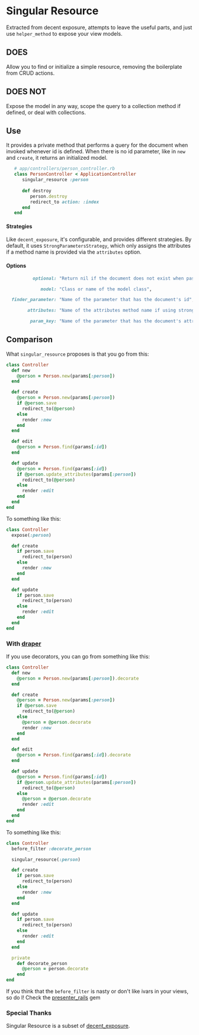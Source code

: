 Singular Resource
=====================

Extracted from decent exposure, attempts to leave the useful parts, and just use `helper_method` to expose your view models.

## DOES
Allow you to find or initialize a simple resource, removing the boilerplate from CRUD actions.


## DOES NOT
Expose the model in any way, scope the query to a collection method if defined, or deal with collections.


## Use
It provides a private method that performs a query for the document when invoked whenever id is defined.
When there is no id parameter, like in `new` and `create`, it returns an initialized model.
```ruby
   # app/controllers/person_controller.rb
   class PersonController < ApplicationController
      singular_resource :person
      
      def destroy
         person.destroy
         redirect_to action: :index
      end
   end
```

#### Strategies
Like `decent_exposure`, it's configurable, and provides different strategies.
By default, it uses `StrongParametersStrategy`, which only assigns the attributes if a method name is provided via the `attributes` option.

#### Options
``` ruby
          optional: "Return nil if the document does not exist when passed a truthy value",

             model: "Class or name of the model class",

  finder_parameter: "Name of the parameter that has the document's id",

        attributes: "Name of the attributes method name if using strong parameters",

         param_key: "Name of the parameter that has the document's attributes"
```

## Comparison
What `singular_resource` proposes is that you go from this:

```ruby
class Controller
  def new
    @person = Person.new(params[:person])
  end

  def create
    @person = Person.new(params[:person])
    if @person.save
      redirect_to(@person)
    else
      render :new
    end
  end

  def edit
    @person = Person.find(params[:id])
  end

  def update
    @person = Person.find(params[:id])
    if @person.update_attributes(params[:person])
      redirect_to(@person)
    else
      render :edit
    end
  end
end
```

To something like this:

```ruby
class Controller
  expose(:person)

  def create
    if person.save
      redirect_to(person)
    else
      render :new
    end
  end

  def update
    if person.save
      redirect_to(person)
    else
      render :edit
    end
  end
end
```

### With [draper](http://github.com/drapergem/draper)

If you use decorators, you can go from something like this:

```ruby
class Controller
  def new
    @person = Person.new(params[:person]).decorate
  end

  def create
    @person = Person.new(params[:person])
    if @person.save
      redirect_to(@person)
    else
      @person = @person.decorate
      render :new
    end
  end

  def edit
    @person = Person.find(params[:id]).decorate
  end

  def update
    @person = Person.find(params[:id])
    if @person.update_attributes(params[:person])
      redirect_to(@person)
    else
      @person = @person.decorate
      render :edit
    end
  end
end
```

To something like this:

```ruby
class Controller
  before_filter :decorate_person

  singular_resource(:person)

  def create
    if person.save
      redirect_to(person)
    else
      render :new
    end
  end

  def update
    if person.save
      redirect_to(person)
    else
      render :edit
    end
  end

  private
    def decorate_person
      @person = person.decorate
    end
end
```

If you think that the `before_filter` is nasty or don't like ivars in your views, so do I! Check the [presenter_rails](http://github.com/ElMassimo/presenter_rails) gem

### Special Thanks
Singular Resource is a subset of [decent_exposure](https://github.com/voxdolo/decent_exposure).
